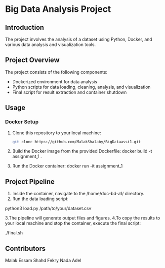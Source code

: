 # Big Data Analysis Project

## Introduction

The project involves the analysis of a dataset using Python, Docker, and various data analysis and visualization tools.

## Project Overview

The project consists of the following components:

- Dockerized environment for data analysis
- Python scripts for data loading, cleaning, analysis, and visualization
- Final script for result extraction and container shutdown

## Usage

### Docker Setup

1. Clone this repository to your local machine:

   ```bash
   git clone https://github.com/MalakShalaby/BigDataassi1.git
2. Build the Docker image from the provided Dockerfile:
  docker build -t assignment_1 .
3. Run the Docker container:
   docker run -it assignment_1

## Project Pipeline

1. Inside the container, navigate to the /home/doc-bd-a1/ directory.
2. Run the data loading script:
   
python3 load.py /path/to/your/dataset.csv

3.The pipeline will generate output files and figures.
4.To copy the results to your local machine and stop the container, execute the final script:

./final.sh

## Contributors
Malak Essam
Shahd Fekry
Nada Adel
  






